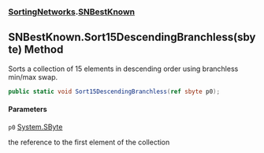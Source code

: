 ### [SortingNetworks](SortingNetworks.md 'SortingNetworks').[SNBestKnown](SortingNetworks.SNBestKnown.md 'SortingNetworks.SNBestKnown')

## SNBestKnown.Sort15DescendingBranchless(sbyte) Method

Sorts a collection of 15 elements in descending order using branchless min/max swap.

```csharp
public static void Sort15DescendingBranchless(ref sbyte p0);
```
#### Parameters

<a name='SortingNetworks.SNBestKnown.Sort15DescendingBranchless(sbyte).p0'></a>

`p0` [System.SByte](https://docs.microsoft.com/en-us/dotnet/api/System.SByte 'System.SByte')

the reference to the first element of the collection